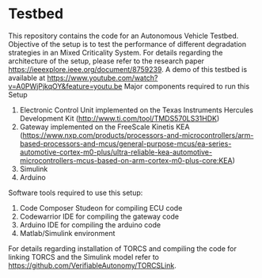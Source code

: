 # Testbed
This repository contains the code for an Autonomous Vehicle Testbed. Objective of the setup is to test the performance of different degradation strategies in an Mixed Criticality System.  For details regarding the architecture of the setup, please refer to the research paper  https://ieeexplore.ieee.org/document/8759239.
A demo of this testbed is available at https://www.youtube.com/watch?v=A0PWjPjkqOY&feature=youtu.be
Major components required to run this Setup 
1. Electronic Control Unit implemented on the Texas Instruments Hercules Development Kit  (http://www.ti.com/tool/TMDS570LS31HDK)
2. Gateway implemented on the FreeScale Kinetis KEA  (https://www.nxp.com/products/processors-and-microcontrollers/arm-based-processors-and-mcus/general-purpose-mcus/ea-series-automotive-cortex-m0-plus/ultra-reliable-kea-automotive-microcontrollers-mcus-based-on-arm-cortex-m0-plus-core:KEA)
3. Simulink
4. Arduino 

Software tools required to use this setup:

1. Code Composer Studeon for compiling ECU code
2. Codewarrior IDE for compiling the gateway code
3. Arduino IDE for compiling the arduino code
4. Matlab/Simulink environment 

For details regarding installation of TORCS and compiling the code for linking TORCS and the Simulink model refer to https://github.com/VerifiableAutonomy/TORCSLink.
